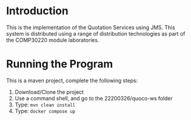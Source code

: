 # Introduction

This is the implementation of the Quotation Services using JMS. This system is distributed using a range of distribution technologies as part of the COMP30220 module laboratories.

# Running the Program

This is a maven project, complete the following steps:

1.  Download/Clone the project
2.  Use a command shell, and go to the 22200326/quoco-ws folder
3.  Type: `mvn clean install`
4.  Type: `docker compose up`
